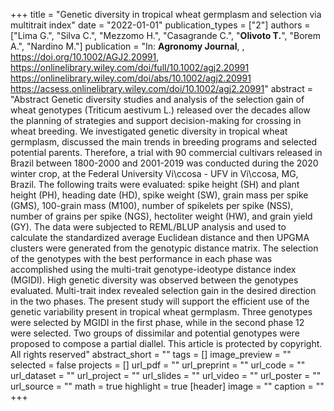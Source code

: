 +++
title = "Genetic diversity in tropical wheat germplasm and selection via multitrait index"
date = "2022-01-01"
publication_types = ["2"]
authors = ["Lima G.", "Silva C.", "Mezzomo H.", "Casagrande C.", "**Olivoto T.**", "Borem A.", "Nardino M."]
publication = "In: **Agronomy Journal**, , https://doi.org/10.1002/AGJ2.20991, https://onlinelibrary.wiley.com/doi/full/10.1002/agj2.20991 https://onlinelibrary.wiley.com/doi/abs/10.1002/agj2.20991 https://acsess.onlinelibrary.wiley.com/doi/10.1002/agj2.20991"
abstract = "Abstract Genetic diversity studies and analysis of the selection gain of wheat genotypes (Triticum aestivum L.) released over the decades allow the planning of strategies and support decision-making for crossing in wheat breeding. We investigated genetic diversity in tropical wheat germplasm, discussed the main trends in breeding programs and selected potential parents. Therefore, a trial with 90 commercial cultivars released in Brazil between 1800-2000 and 2001-2019 was conducted during the 2020 winter crop, at the Federal University Vi\\ccosa - UFV in Vi\\ccosa, MG, Brazil. The following traits were evaluated: spike height (SH) and plant height (PH), heading date (HD), spike weight (SW), grain mass per spike (GMS), 100-grain mass (M100), number of spikelets per spike (NSS), number of grains per spike (NGS), hectoliter weight (HW), and grain yield (GY). The data were subjected to REML/BLUP analysis and used to calculate the standardized average Euclidean distance and then UPGMA clusters were generated from the genotypic distance matrix. The selection of the genotypes with the best performance in each phase was accomplished using the multi-trait genotype-ideotype distance index (MGIDI). High genetic diversity was observed between the genotypes evaluated. Multi-trait index revealed selection gain in the desired direction in the two phases. The present study will support the efficient use of the genetic variability present in tropical wheat germplasm. Three genotypes were selected by MGIDI in the first phase, while in the second phase 12 were selected. Two groups of dissimilar and potential genotypes were proposed to compose a partial diallel. This article is protected by copyright. All rights reserved"
abstract_short = ""
tags = []
image_preview = ""
selected = false
projects = []
url_pdf = ""
url_preprint = ""
url_code = ""
url_dataset = ""
url_project = ""
url_slides = ""
url_video = ""
url_poster = ""
url_source = ""
math = true
highlight = true
[header]
image = ""
caption = ""
+++
